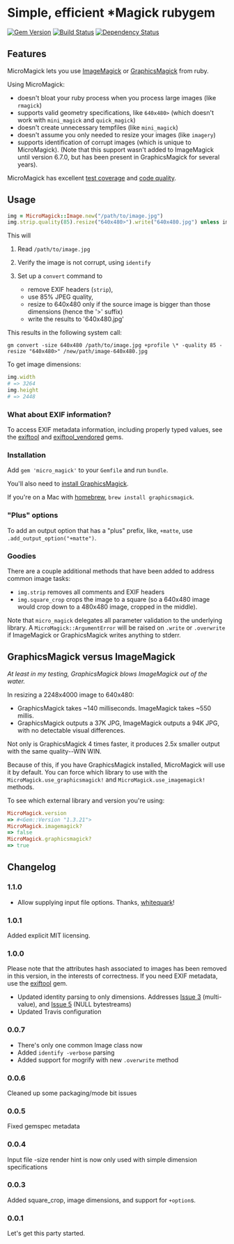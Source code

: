 # Simple, efficient \*Magick rubygem

[![Gem Version](https://badge.fury.io/rb/micro_magick.svg)](http://rubygems.org/gems/micro_magick)
[![Build Status](https://secure.travis-ci.org/mceachen/micro_magick.svg)](http://travis-ci.org/mceachen/micro_magick)
[![Dependency Status](https://gemnasium.com/mceachen/micro_magick.svg)](https://gemnasium.com/mceachen/micro_magick)

## Features

MicroMagick lets you use [ImageMagick](http://www.imagemagick.org/) or
[GraphicsMagick](http://www.graphicsmagick.org/) from ruby.

Using MicroMagick:

* doesn't bloat your ruby process when you process large images (like `rmagick`)
* supports valid geometry specifications, like `640x480>` (which doesn't work
  with `mini_magick` and `quick_magick`)
* doesn't create unnecessary tempfiles (like `mini_magick`)
* doesn't assume you only needed to resize your images (like `imagery`)
* supports identification of corrupt images (which is unique to MicroMagick).
  (Note that this support wasn't added to ImageMagick until version 6.7.0, but
  has been present in GraphicsMagick for several years).

MicroMagick has excellent
[test coverage](http://travis-ci.org/mceachen/micro_magick) and
[code quality](https://codeclimate.com/github/mceachen/micro_magick).

## Usage

```ruby
img = MicroMagick::Image.new("/path/to/image.jpg")
img.strip.quality(85).resize("640x480>").write("640x480.jpg") unless img.corrupt?
```

This will

1. Read `/path/to/image.jpg`
1. Verify the image is not corrupt, using `identify`
1. Set up a `convert` command to

   * remove EXIF headers (`strip`),
   * use 85% JPEG quality,
   * resize to 640x480 only if the source image is bigger than those dimensions
     (hence the '>' suffix)
   * write the results to '640x480.jpg'

This results in the following system call:

`gm convert -size 640x480 /path/to/image.jpg +profile \* -quality 85 -resize
"640x480>" /new/path/image-640x480.jpg`

To get image dimensions:

```ruby
img.width
# => 3264
img.height
# => 2448
```

### What about EXIF information?

To access EXIF metadata information, including properly typed values, see the
[exiftool](https://github.com/mceachen/exiftool) and
[exiftool_vendored](https://github.com/mceachen/exiftool_vendored) gems.

### Installation

Add `gem 'micro_magick'` to your `Gemfile` and run `bundle`.

You'll also need to
[install GraphicsMagick](http://www.graphicsmagick.org/README.html).

If you're on a Mac with [homebrew](http://brew.sh/), `brew install
graphicsmagick`.

### "Plus" options

To add an output option that has a "plus" prefix, like, `+matte`, use
`.add_output_option("+matte")`.

### Goodies

There are a couple additional methods that have been added to address common
image tasks:

* `img.strip` removes all comments and EXIF headers
* `img.square_crop` crops the image to a square (so a 640x480 image would crop
  down to a 480x480 image, cropped in the middle).

Note that `micro_magick` delegates all parameter validation to the underlying
library. A `MicroMagick::ArgumentError` will be raised on `.write` or
`.overwrite` if ImageMagick or GraphicsMagick writes anything to stderr.

## GraphicsMagick versus ImageMagick

_At least in my testing, GraphicsMagick blows ImageMagick out of the water._

In resizing a 2248x4000 image to 640x480:

* GraphicsMagick takes ~140 milliseconds. ImageMagick takes ~550 millis.
* GraphicsMagick outputs a 37K JPG, ImageMagick outputs a 94K JPG, with no
  detectable visual differences.

Not only is GraphicsMagick 4 times faster, it produces 2.5x smaller output with
the same quality--WIN WIN.

Because of this, if you have GraphicsMagick installed, MicroMagick will use it
by default. You can force which library to use with the
`MicroMagick.use_graphicsmagick!` and `MicroMagick.use_imagemagick!` methods.

To see which external library and version you're using:

```ruby
MicroMagick.version
=> #<Gem::Version "1.3.21">
MicroMagick.imagemagick?
=> false
MicroMagick.graphicsmagick?
=> true
```

## Changelog

### 1.1.0

* Allow supplying input file options. Thanks,
  [whitequark](https://twitter.com/whitequark/)!

### 1.0.1

Added explicit MIT licensing.

### 1.0.0

Please note that the attributes hash associated to images has been removed in
this version, in the interests of correctness. If you need EXIF metadata, use
the [exiftool](https://github.com/mceachen/exiftool) gem.

* Updated identity parsing to only dimensions. Addresses
  [Issue 3](https://github.com/mceachen/micro_magick/issues/3) (multi-value),
  and [Issue 5](https://github.com/mceachen/micro_magick/issues/5) (NULL
  bytestreams)
* Updated Travis configuration

### 0.0.7

* There's only one common Image class now
* Added `identify -verbose` parsing
* Added support for mogrify with new `.overwrite` method

### 0.0.6

Cleaned up some packaging/mode bit issues

### 0.0.5

Fixed gemspec metadata

### 0.0.4

Input file -size render hint is now only used with simple dimension
specifications

### 0.0.3

Added square_crop, image dimensions, and support for `+option`s.

### 0.0.1

Let's get this party started.
